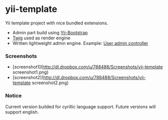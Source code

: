 yii-template
========

Yii template project with nice bundled extensions.

* Admin part build using [Yii-Bootstrap](http://www.cniska.net/yii-bootstrap/)
* [Twig](http://twig.sensiolabs.org/) used as render engine
* Written lightweight admin engine. Example: [User admin controller](https://github.com/m8rge/yii-template/blob/master/protected/controllers/admin/AdminUsersController.php)

### Screenshots
* [screenshot1](http://dl.dropbox.com/u/788488/Screenshots/yii-template screenshot1.png)
* [screenshot2](http://dl.dropbox.com/u/788488/Screenshots/yii-template screenshot2.png)

### Notice
Current version builded for cyrillic language support. Future versions will support english.